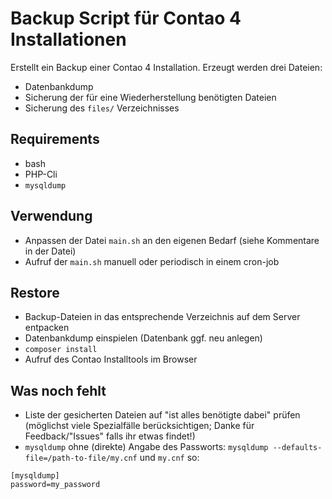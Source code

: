 # Backup Script für Contao 4 Installationen

Erstellt ein Backup einer Contao 4 Installation. Erzeugt werden drei Dateien:

* Datenbankdump
* Sicherung der für eine Wiederherstellung benötigten Dateien 
* Sicherung des `files/` Verzeichnisses

## Requirements

* bash
* PHP-Cli
* `mysqldump`

## Verwendung

* Anpassen der Datei `main.sh` an den eigenen Bedarf (siehe Kommentare in der Datei) 
* Aufruf der `main.sh` manuell oder periodisch in einem cron-job


## Restore

* Backup-Dateien in das entsprechende Verzeichnis auf dem Server entpacken
* Datenbankdump einspielen (Datenbank ggf. neu anlegen)
* `composer install`
* Aufruf des Contao Installtools im Browser


## Was noch fehlt

* Liste der gesicherten Dateien auf "ist alles benötigte dabei" prüfen (möglichst viele 
  Spezialfälle berücksichtigen; Danke für Feedback/"Issues" falls ihr etwas findet!)
* `mysqldump` ohne (direkte) Angabe des Passworts: `mysqldump --defaults-file=/path-to-file/my.cnf` 
und `my.cnf` so: 
 
 ```
 [mysqldump]
 password=my_password
 ```
